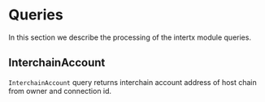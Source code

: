 # Queries

In this section we describe the processing of the intertx module queries.

## InterchainAccount

`InterchainAccount` query returns interchain account address of host chain from owner and connection id.
